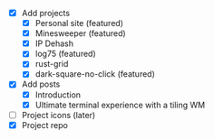 - [x] Add projects
    - [x] Personal site (featured)
    - [x] Minesweeper (featured)
    - [x] IP Dehash
    - [x] log75 (featured)
    - [x] rust-grid
    - [x] dark-square-no-click (featured)
- [x] Add posts
    - [x] Introduction
    - [x] Ultimate terminal experience with a tiling WM
- [ ] Project icons (later)
- [x] Project repo
